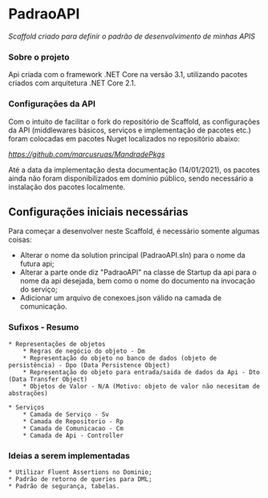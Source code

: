# PadraoAPI
_Scaffold criado para definir o padrão de desenvolvimento de minhas APIS_

### Sobre o projeto
Api criada com o framework .NET Core na versão 3.1, utilizando pacotes criados com arquitetura .NET Core 2.1. 

### Configurações da API
Com o intuito de facilitar o fork do repositório de Scaffold, as configurações da API (middlewares básicos, serviços e implementação de pacotes etc.) foram colocadas em pacotes Nuget localizados no repositório abaixo:

*https://github.com/marcusruas/MandradePkgs*

Até a data da implementação desta documentação (14/01/2021), os pacotes ainda não foram disponibilizados em domínio público, sendo necessário a instalação dos pacotes localmente.

## Configurações iniciais necessárias
Para começar a desenvolver neste Scaffold, é necessário somente algumas coisas:
- Alterar o nome da solution principal (PadraoAPI.sln) para o nome da futura api;
- Alterar a parte onde diz "PadraoAPI" na classe de Startup da api para o nome da api desejada, bem como o nome do documento na invocação do serviço;
- Adicionar um arquivo de conexoes.json válido na camada de comunicação.

### Sufixos - Resumo
    * Representações de objetos
        * Regras de negócio do objeto - Dm
        * Representação do objeto no banco de dados (objeto de persistência) - Dpo (Data Persistence Object)
        * Representação do objeto para entrada/saida de dados da Api - Dto (Data Transfer Object)
        * Objetos de Valor - N/A (Motivo: objeto de valor não necesitam de abstrações)

    * Serviços
        * Camada de Serviço - Sv
        * Camada de Repositorio - Rp
        * Camada de Comunicacao - Cm
        * Camada de Api - Controller

### Ideias a serem implementadas
    * Utilizar Fluent Assertions no Dominio;
    * Padrão de retorno de queries para DML;
    * Padrão de segurança, tabelas.